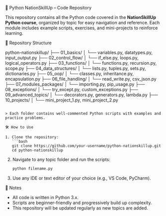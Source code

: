 🐍 Python NationSkillUp – Code Repository

This repository contains all the Python code covered in the **NationSkillUp Python course**, organized by topic for easy navigation and reference. Each module includes example scripts, exercises, and mini-projects to reinforce learning.

📂 Repository Structure

python-nationskillup/
├── 01_basics/
│   └── variables.py, datatypes.py, input_output.py
├── 02_control_flow/
│   └── if_else.py, loops.py, logical_operators.py
├── 03_functions/
│   └── functions.py, recursion.py, scope.py
├── 04_data_structures/
│   └── lists.py, tuples.py, sets.py, dictionaries.py
├── 05_oop/
│   └── classes.py, inheritance.py, encapsulation.py
├── 06_file_handling/
│   └── read_write.py, csv_json.py
├── 07_modules_packages/
│   └── importing.py, pip_usage.py
├── 08_exceptions/
│   └── try_except.py, custom_exceptions.py
├── 09_advanced_topics/
│   └── decorators.py, generators.py, lambda.py
├── 10_projects/
│   └── mini_project_1.py, mini_project_2.py
```

> Each folder contains well-commented Python scripts with examples and practice problems.

🛠️ How to Use

1. Clone the repository:
   ```bash
   git clone https://github.com/your-username/python-nationskillup.git
   cd python-nationskillup
   ```

2. Navigate to any topic folder and run the scripts:
   ```bash
   python filename.py
   ```

3. Use any IDE or text editor of your choice (e.g., VS Code, PyCharm).

📌 Notes

- All code is written in Python 3.x.
- Scripts are beginner-friendly and progressively build up complexity.
- This repository will be updated regularly as new topics are added.
